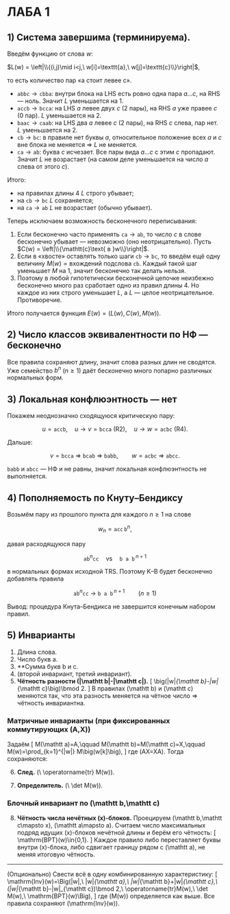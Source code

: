 # ЛАБА 1

## 1) Система завершима (терминируема).

Введём функцию от слова $w$:

$L(w) = \left|\\{(i,j)\mid i<j,\ w[i]=\texttt{a},\ w[j]=\texttt{c}\\}\right|$,

то есть количество пар «a стоит левее c».

* $\texttt{abbc} \to \texttt{cbba}$: внутри блока на LHS есть ровно одна пара $a\ldots c$, на RHS — ноль. Значит $L$ уменьшается на 1.
* $\texttt{accb} \to \texttt{bcca}$: на LHS $a$ левее двух $c$ (2 пары), на RHS $a$ уже правее $c$ (0 пар). $L$ уменьшается на 2.
* $\texttt{baac} \to \texttt{caab}$: на LHS два $a$ левее $c$ (2 пары), на RHS $c$ слева, пар нет. $L$ уменьшается на 2.
* $\texttt{cb} \to \texttt{bc}$: в правиле нет буквы $a$, относительное положение всех $a$ и $c$ вне блока не меняется ⇒ $L$ не меняется.
* $\texttt{ca} \to \texttt{ab}$: буква $c$ исчезает. Все пары вида $a\ldots c$ с этим $c$ пропадают. Значит $L$ не возрастает (на самом деле уменьшается на число $a$ слева от этого $c$).

Итого:

* на правилах длины 4 $L$ строго убывает;
* на $\texttt{cb}\to\texttt{bc}$ $L$ сохраняется;
* на $\texttt{ca}\to\texttt{ab}$ $L$ не возрастает (обычно убывает).

Теперь исключаем возможность бесконечного переписывания:

1. Если бесконечно часто применять $\texttt{ca}\to\texttt{ab}$, то число $c$ в слове бесконечно убывает — невозможно (оно неотрицательно). Пусть
   $C(w) = \left|\\{\mathtt{c}\text{ в }w\\}\right|$.
2. Если в «хвосте» оставлять только шаги $\texttt{cb}\to\texttt{bc}$, то введём ещё одну величину $M(w)=\text{вхождений подслова }\texttt{cb}$. Каждый такой шаг уменьшает $M$ на 1, значит бесконечно так делать нельзя.
3. Поэтому в любой гипотетически бесконечной цепочке неизбежно бесконечно много раз сработает одно из правил длины 4. Но каждое из них строго уменьшает $L$, а $L$ — целое неотрицательное. Противоречие.

Итого получается функция $E(w) = \big(L(w), C(w), M(w)\big)$.


## 2) Число классов эквивалентности по НФ — бесконечно

Все правила сохраняют длину, значит слова разных длин не сводятся. Уже семейство $b^n$ ($n\ge1$) даёт бесконечно много попарно различных нормальных форм.

## 3) Локальная конфлюэнтность — нет

Покажем неоднозначно сходящуюся критическую пару:

$$
u=\texttt{accb},\quad u\to v=\texttt{bcca}\ (\text{R2}),\quad u\to w=\texttt{acbc}\ (\text{R4}).
$$

Дальше:

$$
v=\texttt{bcca}\ \Rightarrow\ \texttt{bcab}\ \Rightarrow\ \texttt{babb},\qquad
w=\texttt{acbc}\ \Rightarrow\ \texttt{abcc}.
$$

$\texttt{babb}$ и $\texttt{abcc}$ — НФ и не равны, значит локальная конфлюэнтность не выполняется.

## 4) Пополняемость по Кнуту–Бендиксу

Возьмём пару из прошлого пункта для каждого $n\ge1$ на слове

$$
w_n=\texttt{acc}\,\texttt{b}^n,
$$

давая расходящуюся пару

$$
\texttt{ab}^n\texttt{cc}\quad\text{vs}\quad \texttt{b a b}^{\,n+1}
$$

в нормальных формах исходной TRS. Поэтому K–B будет бесконечно добавлять правила

$$ 
\texttt{ab}^n\texttt{cc}\ \to\ \texttt{b a b}^{\,n+1}\qquad(n\ge1)
$$


Вывод: процедура Кнута–Бендикса не завершится конечным набором правил.

## 5) Инварианты

1. Длина слова.
2. Число букв a.
3. **Сумма букв b и c.
4. (второй инвариант, третий инвариант).
5. **Чётность разности (|\mathtt b|-|\mathtt c|).**
   [
   \big(|w|*{\mathtt b}-|w|*{\mathtt c}\big)\bmod 2.
   ]
   В правилах (\mathtt b) и (\mathtt c) меняются так, что эта разность меняется на чётное число ⇒ чётность инвариантна.

### Матричные инварианты (при фиксированных коммутирующих (A,X))

Задаём
[
M(\mathtt a)=A,\qquad M(\mathtt b)=M(\mathtt c)=X,\qquad
M(w)=\prod_{k=1}^{|w|} M\big(w[k]\big),
]
где (AX=XA). Тогда сохраняются:

6. **След.** (\ \operatorname{tr} M(w)).

7. **Определитель.** (\ \det M(w)).

### Блочный инвариант по (\mathtt b,\mathtt c)

8. **Чётность числа нечётных (x)-блоков.**
   Проецируем (\mathtt b,\mathtt c\mapsto x), (\mathtt a\mapsto a). Считаем число максимальных подряд идущих (x)-блоков нечётной длины и берём его чётность:
   [
   \mathrm{BPT}(w)\in{0,1}.
   ]
   Каждое правило либо переставляет буквы внутри (x)-блока, либо сдвигает границу рядом с (\mathtt a), не меняя итоговую чётность.

---

(Опционально) Свести всё в одну комбинированную характеристику:
[
\mathrm{Inv}(w)=\Big(|w|,\ |w|*{\mathtt a},\ |w|*{\mathtt b}+|w|*{\mathtt c},\ (|w|*{\mathtt b}-|w|_{\mathtt c})\bmod 2,\ \operatorname{tr}M(w),\ \det M(w),\ \mathrm{BPT}(w)\Big),
]
где (M(w)) определяется как выше. Все правила сохраняют (\mathrm{Inv}(w)).
